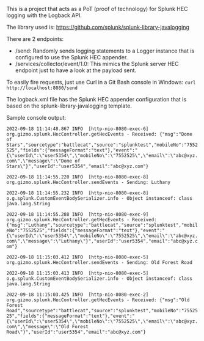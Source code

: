 This is a project that acts as a PoT (proof of technology) for Splunk HEC logging with the Logback API.

The library used is:
https://github.com/splunk/splunk-library-javalogging

There are 2 endpoints:
- /send: Randomly sends logging statements to a Logger instance that is configured to use the Splunk HEC appender.
- /services/collector/event/1.0: This mimics the Splunk server HEC endpoint just to have a look at the payload sent.

To easily fire requests, just use Curl in a Git Bash console in Windows:
`curl http://localhost:8080/send`

The logback.xml file has the Splunk HEC appender configuration that is based on the splunk-library-javalogging template.

Sample console output:

`2022-09-18 11:14:48.867 INFO  [http-nio-8080-exec-6] org.gizmo.splunk.HecController.getHecEvents - Received: {"msg":"Dome of Stars","sourcetype":"battlecat","source":"splunktest","mobileNo":"7552525","fields":{"messageFormat":"text"},"event":"{\"userId\":\"user5354\",\"mobileNo\":\"7552525\",\"email\":\"abc@xyz.com\",\"message\":\"Dome of Stars\"}","userId":"user5354","email":"abc@xyz.com"}`

`2022-09-18 11:14:55.220 INFO  [http-nio-8080-exec-8] org.gizmo.splunk.HecController.sendEvents - Sending: Luthany`

`2022-09-18 11:14:55.232 INFO  [http-nio-8080-exec-8] o.g.splunk.CustomEventBodySerializer.info - Object instanceof: class java.lang.String`

`2022-09-18 11:14:55.288 INFO  [http-nio-8080-exec-9] org.gizmo.splunk.HecController.getHecEvents - Received: {"msg":"Luthany","sourcetype":"battlecat","source":"splunktest","mobileNo":"7552525","fields":{"messageFormat":"text"},"event":"{\"userId\":\"user5354\",\"mobileNo\":\"7552525\",\"email\":\"abc@xyz.com\",\"message\":\"Luthany\"}","userId":"user5354","email":"abc@xyz.com"}`

`2022-09-18 11:15:03.412 INFO  [http-nio-8080-exec-5] org.gizmo.splunk.HecController.sendEvents - Sending: Old Forest Road`

`2022-09-18 11:15:03.413 INFO  [http-nio-8080-exec-5] o.g.splunk.CustomEventBodySerializer.info - Object instanceof: class java.lang.String`

`2022-09-18 11:15:03.425 INFO  [http-nio-8080-exec-2] org.gizmo.splunk.HecController.getHecEvents - Received: {"msg":"Old Forest Road","sourcetype":"battlecat","source":"splunktest","mobileNo":"7552525","fields":{"messageFormat":"text"},"event":"{\"userId\":\"user5354\",\"mobileNo\":\"7552525\",\"email\":\"abc@xyz.com\",\"message\":\"Old Forest Road\"}","userId":"user5354","email":"abc@xyz.com"}`
